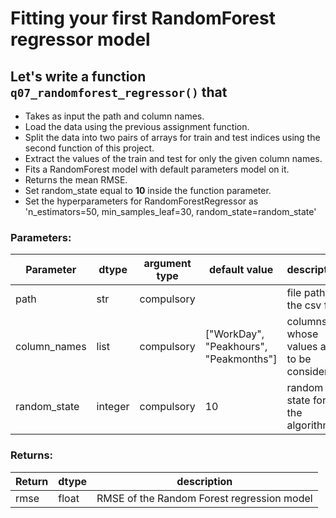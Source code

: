 # Fitting your first RandomForest regressor model

## Let's write a function `q07_randomforest_regressor()` that
* Takes as input the path and column names.
* Load the data using the previous assignment function.
* Split the data into two pairs of arrays for train and test indices using the second function of this project. 
* Extract the values of the train and test for only the given column names.
* Fits a RandomForest model with default parameters model on it.
* Returns the mean RMSE.
* Set random_state equal to **10** inside the function parameter.
* Set the hyperparameters for RandomForestRegressor as 'n_estimators=50, min_samples_leaf=30, random_state=random_state'
### Parameters:

| Parameter | dtype | argument type | default value | description |
| --- | --- | --- | --- | --- |
| path | str | compulsory | | file path of the csv file |
| column_names | list | compulsory | ["WorkDay", "Peakhours", "Peakmonths"] | columns whose values are to be considered |
|random_state|integer|compulsory|10|random state for the algorithm|

### Returns:

| Return | dtype | description |
| --- | --- | --- |
| rmse | float | RMSE of the Random Forest regression model |
